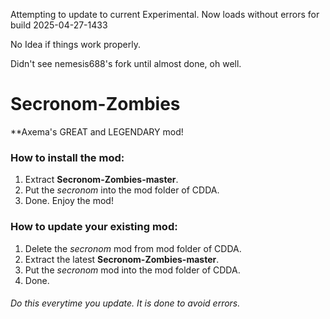 Attempting to update to current Experimental.
Now loads without errors for build 2025-04-27-1433

No Idea if things work properly.

Didn't see nemesis688's fork until almost done, oh well.

# Secronom-Zombies
**Axema's GREAT and LEGENDARY mod!

### How to install the mod:
1. Extract **Secronom-Zombies-master**.
2. Put the _secronom_ into the mod folder of CDDA.
3. Done. Enjoy the mod!

### How to update your existing mod:
1. Delete the _secronom_ mod from mod folder of CDDA.
2. Extract the latest **Secronom-Zombies-master**.
3. Put the _secronom_ mod into the mod folder of CDDA.
4. Done.

###### Do this everytime you update. It is done to avoid errors.
